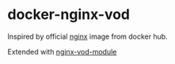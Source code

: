# docker-nginx-vod

Inspired by official [nginx](https://hub.docker.com/_/nginx/) image from docker hub.

Extended with [nginx-vod-module](https://github.com/kaltura/nginx-vod-module)